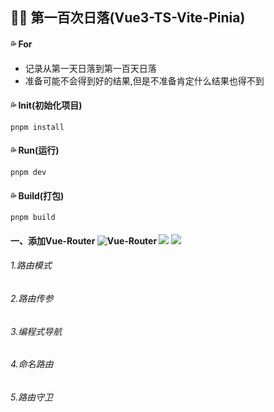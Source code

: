 ## :blue_heart::blue_heart:  第一百次日落(Vue3-TS-Vite-Pinia)



#### :sweat_drops: For

+ 记录从第一天日落到第一百天日落
+ 准备可能不会得到好的结果,但是不准备肯定什么结果也得不到

#### :sweat_drops: Init(初始化项目)

```ABAP
pnpm install
```

#### :sweat_drops:  Run(运行)

```ABAP
pnpm dev
```

#### :sweat_drops:  Build(打包)

```ABAP
pnpm build
```



#### 一、添加Vue-Router ![Vue-Router]( https://img.shields.io/badge/Version-Vue--Router3-green )   ![](https://img.shields.io/badge/node->%3D14.18.0-brightgreen) ![](https://img.shields.io/badge/npm->%3D6.14.15-blue) 

###### 1.路由模式

###### 2.路由传参

###### 3.编程式导航

###### 4.命名路由

###### 5.路由守卫













